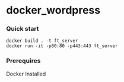 # docker_wordpress

### Quick start

```
docker build . -t ft_server
docker run -it -p80:80 -p443:443 ft_server
```
### Prerequires

Docker Installed
